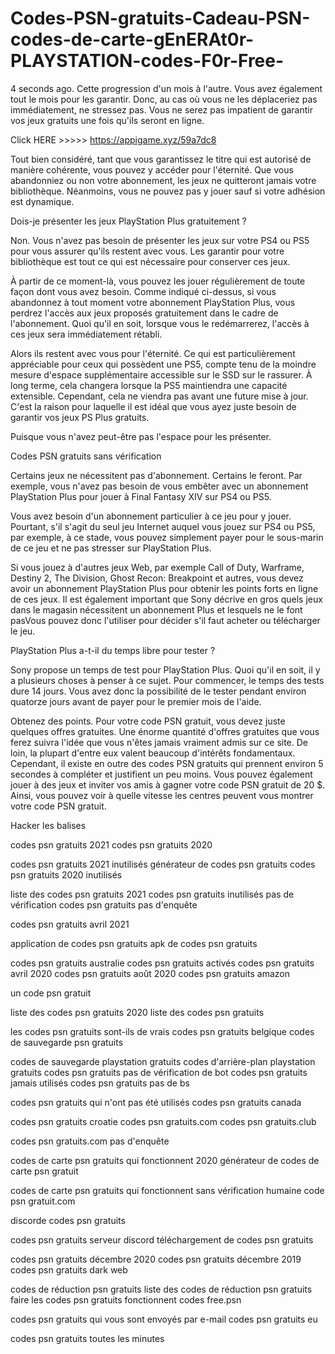 # Codes-PSN-gratuits-Cadeau-PSN-codes-de-carte-gEnERAt0r-PLAYSTATION-codes-F0r-Free-
4 seconds ago. Cette progression d'un mois à l'autre. Vous avez également tout le mois pour les garantir. Donc, au cas où vous ne les déplaceriez pas immédiatement, ne stressez pas. Vous ne serez pas impatient de garantir vos jeux gratuits une fois qu'ils seront en ligne.

Click HERE >>>>> https://appigame.xyz/59a7dc8

Tout bien considéré, tant que vous garantissez le titre qui est autorisé de manière cohérente, vous pouvez y accéder pour l'éternité. Que vous abandonniez ou non votre abonnement, les jeux ne quitteront jamais votre bibliothèque. Néanmoins, vous ne pouvez pas y jouer sauf si votre adhésion est dynamique.





Dois-je présenter les jeux PlayStation Plus gratuitement ?



Non. Vous n'avez pas besoin de présenter les jeux sur votre PS4 ou PS5 pour vous assurer qu'ils restent avec vous. Les garantir pour votre bibliothèque est tout ce qui est nécessaire pour conserver ces jeux.



À partir de ce moment-là, vous pouvez les jouer régulièrement de toute façon dont vous avez besoin. Comme indiqué ci-dessus, si vous abandonnez à tout moment votre abonnement PlayStation Plus, vous perdrez l'accès aux jeux proposés gratuitement dans le cadre de l'abonnement. Quoi qu'il en soit, lorsque vous le redémarrerez, l'accès à ces jeux sera immédiatement rétabli.



Alors ils restent avec vous pour l'éternité. Ce qui est particulièrement appréciable pour ceux qui possèdent une PS5, compte tenu de la moindre mesure d'espace supplémentaire accessible sur le SSD sur le rassurer. À long terme, cela changera lorsque la PS5 maintiendra une capacité extensible. Cependant, cela ne viendra pas avant une future mise à jour. C'est la raison pour laquelle il est idéal que vous ayez juste besoin de garantir vos jeux PS Plus gratuits.



Puisque vous n'avez peut-être pas l'espace pour les présenter.



Codes PSN gratuits sans vérification



Certains jeux ne nécessitent pas d'abonnement. Certains le feront. Par exemple, vous n'avez pas besoin de vous embêter avec un abonnement PlayStation Plus pour jouer à Final Fantasy XIV sur PS4 ou PS5.



Vous avez besoin d'un abonnement particulier à ce jeu pour y jouer. Pourtant, s'il s'agit du seul jeu Internet auquel vous jouez sur PS4 ou PS5, par exemple, à ce stade, vous pouvez simplement payer pour le sous-marin de ce jeu et ne pas stresser sur PlayStation Plus.



Si vous jouez à d'autres jeux Web, par exemple Call of Duty, Warframe, Destiny 2, The Division, Ghost Recon: Breakpoint et autres, vous devez avoir un abonnement PlayStation Plus pour obtenir les points forts en ligne de ces jeux. Il est également important que Sony décrive en gros quels jeux dans le magasin nécessitent un abonnement Plus et lesquels ne le font pasVous pouvez donc l'utiliser pour décider s'il faut acheter ou télécharger le jeu.



PlayStation Plus a-t-il du temps libre pour tester ?



Sony propose un temps de test pour PlayStation Plus. Quoi qu'il en soit, il y a plusieurs choses à penser à ce sujet. Pour commencer, le temps des tests dure 14 jours. Vous avez donc la possibilité de le tester pendant environ quatorze jours avant de payer pour le premier mois de l'aide.



Obtenez des points. Pour votre code PSN gratuit, vous devez juste quelques offres gratuites. Une énorme quantité d'offres gratuites que vous ferez suivra l'idée que vous n'êtes jamais vraiment admis sur ce site. De loin, la plupart d'entre eux valent beaucoup d'intérêts fondamentaux. Cependant, il existe en outre des codes PSN gratuits qui prennent environ 5 secondes à compléter et justifient un peu moins. Vous pouvez également jouer à des jeux et inviter vos amis à gagner votre code PSN gratuit de 20 $. Ainsi, vous pouvez voir à quelle vitesse les centres peuvent vous montrer votre code PSN gratuit.







Hacker les balises









codes psn gratuits 2021 codes psn gratuits 2020



codes psn gratuits 2021 inutilisés générateur de codes psn gratuits codes psn gratuits 2020 inutilisés



liste des codes psn gratuits 2021 codes psn gratuits inutilisés pas de vérification codes psn gratuits pas d'enquête



codes psn gratuits avril 2021





application de codes psn gratuits apk de codes psn gratuits



codes psn gratuits australie codes psn gratuits activés codes psn gratuits avril 2020 codes psn gratuits août 2020 codes psn gratuits amazon



un code psn gratuit





liste des codes psn gratuits 2020 liste des codes psn gratuits



les codes psn gratuits sont-ils de vrais codes psn gratuits belgique codes de sauvegarde psn gratuits



codes de sauvegarde playstation gratuits codes d'arrière-plan playstation gratuits codes psn gratuits pas de vérification de bot codes psn gratuits jamais utilisés codes psn gratuits pas de bs



codes psn gratuits qui n'ont pas été utilisés codes psn gratuits canada



codes psn gratuits croatie codes psn gratuits.com codes psn gratuits.club



codes psn gratuits.com pas d'enquête





codes de carte psn gratuits qui fonctionnent 2020 générateur de codes de carte psn gratuit



codes de carte psn gratuits qui fonctionnent sans vérification humaine code psn gratuit.com



discorde codes psn gratuits





codes psn gratuits serveur discord téléchargement de codes psn gratuits



codes psn gratuits décembre 2020 codes psn gratuits décembre 2019 codes psn gratuits dark web



codes de réduction psn gratuits liste des codes de réduction psn gratuits faire les codes psn gratuits fonctionnent codes free.psn



codes psn gratuits qui vous sont envoyés par e-mail codes psn gratuits eu



codes psn gratuits toutes les minutes

